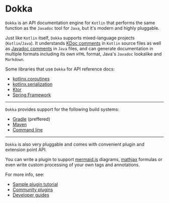 # Dokka 

`Dokka` is an API documentation engine for `Kotlin` that performs the same function as the `Javadoc` tool for `Java`,
but it's modern and highly pluggable.

Just like `Kotlin` itself, `Dokka` supports mixed-language projects (`Kotlin`/`Java`). It understands
[KDoc comments](https://kotlinlang.org/docs/reference/kotlin-doc.html) in `Kotlin` source files as well
as [Javadoc comments](https://www.oracle.com/technical-resources/articles/java/javadoc-tool.html#format) in `Java` 
files, and can generate documentation in multiple formats including its own `HTML` format, Java's `Javadoc` lookalike
and `Markdown`.

Some libraries that use `Dokka` for API reference docs:

* [kotlinx.coroutines](https://kotlinlang.org/api/kotlinx.coroutines/)
* [kotlinx.serialization](https://kotlinlang.org/api/kotlinx.serialization/)
* [Ktor](https://api.ktor.io/)
* [Spring Framework](https://docs.spring.io/spring-framework/docs/current/kdoc-api/)

___

`Dokka` provides support for the following build systems:

* [Gradle](user_guide/applying/gradle.md) (preffered)
* [Maven](user_guide/applying/maven.md)
* [Command line](user_guide/applying/cli.md)

___

`Dokka` is also very pluggable and comes with convenient plugin and extension point API. 

You can write a plugin to support [mermaid.js](community/plugins-list.md#mermaid) diagrams,
[mathjax](community/plugins-list.md#mathjax) formulas or even write custom processing of your own tags and annotations.

For more info, see:

* [Sample plugin tutorial](developer_guide/plugin-development/sample-plugin-tutorial.md)
* [Community plugins](community/plugins-list.md)
* [Developer guides](developer_guide/introduction.md)
